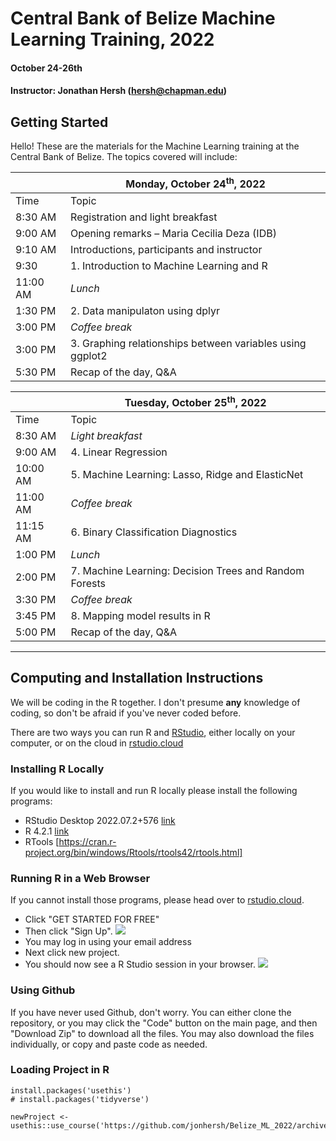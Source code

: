 # Central Bank of Belize Machine Learning Training, 2022 

#### October 24-26th
#### Instructor: Jonathan Hersh (hersh@chapman.edu)

## Getting Started

Hello! These are the materials for the Machine Learning training at the Central Bank of Belize. The topics covered will include:

|          | **Monday, October 24<sup>th</sup>, 2022**                                      |
| -------- | ------------------------------------------------------------------------------ |
| Time     | Topic                                                                          |
| 8:30 AM  | Registration and light breakfast                                               |
| 9:00 AM  | Opening remarks – Maria Cecilia Deza (IDB)                                     |
| 9:10 AM  | Introductions, participants and instructor                                     |
|  9:30    | 1\. Introduction to Machine Learning and R                                     |
| 11:00 AM | _Lunch_                                                                        |
| 1:30 PM  | 2\. Data manipulaton using dplyr                                               |
| 3:00 PM  | _Coffee break_                                                                 |
| 3:00 PM  | 3\. Graphing relationships between variables using ggplot2                     |
| 5:30 PM  | Recap of the day, Q&A                                                          |

|          | **Tuesday, October 25<sup>th</sup>, 2022**              |
| -------- | ------------------------------------------------------- |
| Time     | Topic                                                   |
| 8:30 AM  | _Light breakfast_                                       |
| 9:00 AM  | 4\. Linear Regression                                   |
| 10:00 AM  | 5\. Machine Learning: Lasso, Ridge and ElasticNet      |
| 11:00 AM | _Coffee break_                                          |
| 11:15 AM | 6\. Binary Classification Diagnostics                   |
| 1:00 PM  | _Lunch_                                                 |
| 2:00 PM  | 7\. Machine Learning: Decision Trees and Random Forests |
| 3:30 PM  | _Coffee break_                                          |
| 3:45 PM  | 8\. Mapping model results in R                          |
| 5:00 PM  | Recap of the day, Q&A                                   |

------

## Computing and Installation Instructions

We will be coding in the R together. I don't presume **any** knowledge of coding, so don't be afraid if you've never coded before. 

There are two ways you can run R and [RStudio](https://rstudio.com/), either locally on your computer, or on the cloud in [rstudio.cloud](rstudio.cloud)

### Installing R Locally

If you would like to install and run R locally please install the following programs:

* RStudio Desktop 2022.07.2+576 [link](https://www.rstudio.com/products/rstudio/download/#download)
* R 4.2.1 [link](https://cran.r-project.org/bin/windows/base/)
* RTools [https://cran.r-project.org/bin/windows/Rtools/rtools42/rtools.html]

### Running R in a Web Browser

If you cannot install those programs, please head over to [rstudio.cloud](https://rstudio.cloud). 

* Click "GET STARTED FOR FREE" 
* Then click "Sign Up". 
![](images/rstudio.cloud.PNG)
* You may log in using your email address
* Next click new project. 
* You should now see a R Studio session in your browser. 
![](images/rstudio_console.PNG)


### Using Github

If you have never used Github, don't worry. You can either clone the repository, or you may click the "Code" button on the main page, and then "Download Zip" to download all the files. You may also download the files individually, or copy and paste code as needed. 

### Loading Project in R

```
install.packages('usethis')
# install.packages('tidyverse')

newProject <- usethis::use_course('https://github.com/jonhersh/Belize_ML_2022/archive/main.zip')
```
